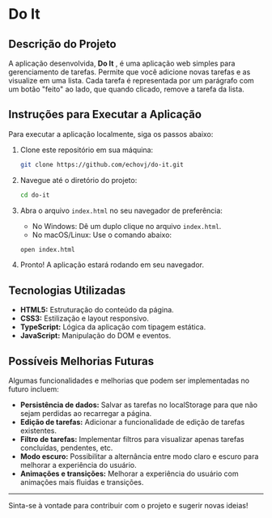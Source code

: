 # Do It

## Descrição do Projeto

A aplicação desenvolvida, **Do It** , é uma aplicação web simples para gerenciamento de tarefas. Permite que você adicione novas tarefas e as visualize em uma lista. Cada tarefa é representada por um parágrafo com um botão "feito" ao lado, que quando clicado, remove a tarefa da lista.

## Instruções para Executar a Aplicação

Para executar a aplicação localmente, siga os passos abaixo:

1. Clone este repositório em sua máquina:

    ```bash
    git clone https://github.com/echovj/do-it.git
    ```

2. Navegue até o diretório do projeto:

    ```bash
    cd do-it
    ```

3. Abra o arquivo `index.html` no seu navegador de preferência:

    - No Windows: Dê um duplo clique no arquivo `index.html`.
    - No macOS/Linux: Use o comando abaixo:

    ```bash
    open index.html
    ```

4. Pronto! A aplicação estará rodando em seu navegador.

## Tecnologias Utilizadas

- **HTML5:** Estruturação do conteúdo da página.
- **CSS3:** Estilização e layout responsivo.
- **TypeScript:** Lógica da aplicação com tipagem estática.
- **JavaScript:** Manipulação do DOM e eventos.

## Possíveis Melhorias Futuras

Algumas funcionalidades e melhorias que podem ser implementadas no futuro incluem:

- **Persistência de dados:** Salvar as tarefas no localStorage para que não sejam perdidas ao recarregar a página.
- **Edição de tarefas:** Adicionar a funcionalidade de edição de tarefas existentes.
- **Filtro de tarefas:** Implementar filtros para visualizar apenas tarefas concluídas, pendentes, etc.
- **Modo escuro:** Possibilitar a alternância entre modo claro e escuro para melhorar a experiência do usuário.
- **Animações e transições:** Melhorar a experiência do usuário com animações mais fluidas e transições.

---

Sinta-se à vontade para contribuir com o projeto e sugerir novas ideias!
